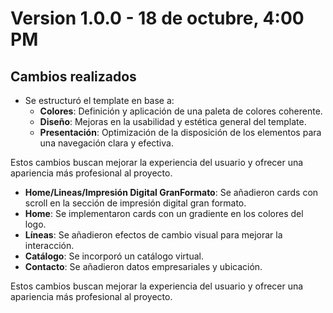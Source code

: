 # Version 1.0.0 - 18 de octubre, 4:00 PM

## Cambios realizados

- Se estructuró el template en base a:
  - **Colores**: Definición y aplicación de una paleta de colores coherente.
  - **Diseño**: Mejoras en la usabilidad y estética general del template.
  - **Presentación**: Optimización de la disposición de los elementos para una navegación clara y efectiva.

Estos cambios buscan mejorar la experiencia del usuario y ofrecer una apariencia más profesional al proyecto.

- **Home/Lineas/Impresión Digital GranFormato**: Se añadieron cards con scroll en la sección de impresión digital gran formato.
- **Home**: Se implementaron cards con un gradiente en los colores del logo.
- **Líneas**: Se añadieron efectos de cambio visual para mejorar la interacción.
- **Catálogo**: Se incorporó un catálogo virtual.
- **Contacto**: Se añadieron datos empresariales y ubicación.

Estos cambios buscan mejorar la experiencia del usuario y ofrecer una apariencia más profesional al proyecto.
